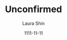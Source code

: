 ---
layout: media
title: Unconfirmed
date: 1111-11-11
categories: ['Podcasts']
author: ['Laura Shin']
excerpt: Willy Woo on Why He Thinks We're Nine Years Away From Half the World Using Bitcoin - Ep.027 Independent crypto analyst Willy Woo, who blogs at Woobull.com, talks about where he sees the price of Bitcoin going over the next six months. (Hint He uses the word "sideways.") He also describes his concept of NVT Ratio, the Bitcoin equivalent of... Demian Brener, CEO of Zeppelin, on Which Smart Contract Platform Will Win - Ep.026 Demian Brener, the cofounder and CEO of Zeppelin discusses a dilemma he's seeing investors be concerned about whether blockchains should be immutable forever or whether it should be possible to upgrade smart contracts over time.
external_url: https://itunes.apple.com/us/podcast/unconfirmed-insights-analysis-from-top-minds-in-crypto/id1347049808
---